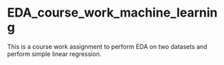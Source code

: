 # EDA_course_work_machine_learning
This is a course work assignment to perform EDA on two datasets and perform simple linear regression.
